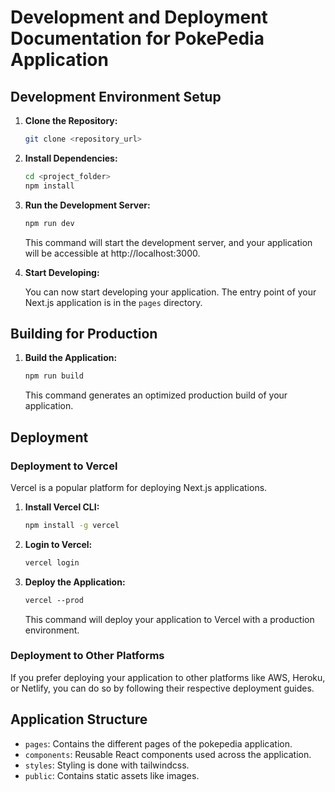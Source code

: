 # Development and Deployment Documentation for PokePedia Application

## Development Environment Setup

1. **Clone the Repository:**

    ```bash
    git clone <repository_url>
    ```

2. **Install Dependencies:**

    ```bash
    cd <project_folder>
    npm install
    ```

3. **Run the Development Server:**

    ```bash
    npm run dev
    ```

    This command will start the development server, and your application will be accessible at http://localhost:3000.

4. **Start Developing:**

    You can now start developing your application. The entry point of your Next.js application is in the `pages` directory.

## Building for Production

1. **Build the Application:**

    ```bash
    npm run build
    ```

    This command generates an optimized production build of your application.

## Deployment

### Deployment to Vercel

Vercel is a popular platform for deploying Next.js applications.

1. **Install Vercel CLI:**

    ```bash
    npm install -g vercel
    ```

2. **Login to Vercel:**

    ```bash
    vercel login
    ```

3. **Deploy the Application:**

    ```css
    vercel --prod
    ```

    This command will deploy your application to Vercel with a production environment.

### Deployment to Other Platforms

If you prefer deploying your application to other platforms like AWS, Heroku, or Netlify, you can do so by following their respective deployment guides.

## Application Structure

- `pages`: Contains the different pages of the pokepedia application.
- `components`: Reusable React components used across the application.
- `styles`: Styling is done with tailwindcss.
- `public`: Contains static assets like images.